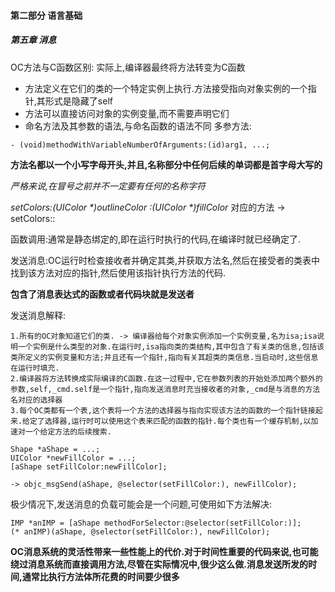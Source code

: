 #### 第二部分 语言基础
##### 第五章 消息
OC方法与C函数区别: 实际上,编译器最终将方法转变为C函数

- 方法定义在它们的类的一个特定实例上执行.方法接受指向对象实例的一个指针,其形式是隐藏了self
- 方法可以直接访问对象的实例变量,而不需要声明它们
- 命名方法及其参数的语法,与命名函数的语法不同
多参方法:

```
- (void)methodWithVariableNumberOfArguments:(id)arg1, ...;
```
**方法名都以一个小写字母开头,并且,名称部分中任何后续的单词都是首字母大写的**

*严格来说,在冒号之前并不一定要有任何的名称字符*

*setColors:(UIColor \*)outlineColor :(UIColor \*)fillColor* 对应的方法 -> setColors::

函数调用:通常是静态绑定的,即在运行时执行的代码,在编译时就已经确定了.

发送消息:OC运行时检查接收者并确定其类,并获取方法名,然后在接受者的类表中找到该方法对应的指针,然后使用该指针执行方法的代码.

**包含了消息表达式的函数或者代码块就是发送者**

发送消息解释:

```
1.所有的OC对象知道它们的类. -> 编译器给每个对象实例添加一个实例变量,名为isa;isa说明一个实例是什么类型的对象.在运行时,isa指向类的类结构,其中包含了有关类的信息,包括该类所定义的实例变量和方法;并且还有一个指针,指向有关其超类的类信息.当启动时,这些信息在运行时填充.
2.编译器将方法转换成实际编译的C函数.在这一过程中,它在参数列表的开始处添加两个额外的参数,self,_cmd.self是一个指针,指向发送消息时充当接收者的对象,_cmd是与消息的方法名对应的选择器
3.每个OC类都有一个表,这个表将一个方法的选择器与指向实现该方法的函数的一个指针链接起来.给定了选择器,运行时可以使用这个表来匹配的函数的指针.每个类也有一个缓存机制,以加速对一个给定方法的后续搜索.

```

```
Shape *aShape = ...;
UIColor *newFillColor = ...;
[aShape setFillColor:newFillColor];

-> objc_msgSend(aShape, @selector(setFillColor:), newFillColor);
```
极少情况下,发送消息的负载可能会是一个问题,可使用如下方法解决:

```
IMP *anIMP = [aShape methodForSelector:@selector(setFillColor:)];
(* anIMP)(aShape, @selector(setFillColor:), newFillColor);
```

**OC消息系统的灵活性带来一些性能上的代价.对于时间性重要的代码来说,也可能绕过消息系统而直接调用方法,尽管在实际情况中,很少这么做.消息发送所发的时间,通常比执行方法体所花费的时间要少很多**




